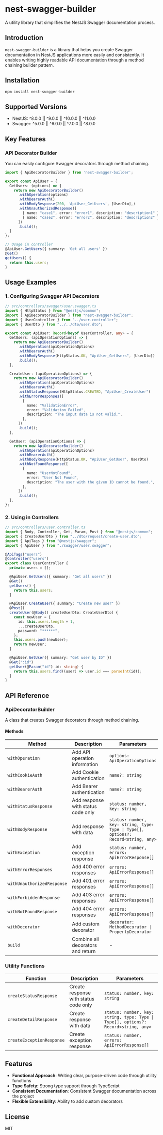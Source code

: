 # nest-swagger-builder

A utility library that simplifies the NestJS Swagger documentation process.

## Introduction

`nest-swagger-builder` is a library that helps you create Swagger documentation in NestJS applications more easily and consistently. It enables writing highly readable API documentation through a method chaining builder pattern.

## Installation

```bash
npm install nest-swagger-builder
```

## Supported Versions

- NestJS: ^8.0.0 || ^9.0.0 || ^10.0.0 || ^11.0.0
- Swagger: ^5.0.0 || ^6.0.0 || ^7.0.0 || ^8.0.0

## Key Features

### API Decorator Builder

You can easily configure Swagger decorators through method chaining.

```typescript
import { ApiDecoratorBuilder } from 'nest-swagger-builder';

export const ApiUser = {
  GetUsers: (options) => {
    return new ApiDecoratorBuilder()
      .withOperation(options)
      .withBearerAuth()
      .withBodyResponse(200, 'ApiUser_GetUsers', [UserDto],)
      .withUnauthorizedResponse([
        { name: "case1", error: "error1", description: "description1" },
        { name: "case2", error: "error2", description: "description2" },
      ])
      .build();
  }
};

// Usage in controller
@ApiUser.GetUsers({ summary: 'Get all users' })
@Get()
getUsers() {
  return this.users;
}
```

## Usage Examples

### 1. Configuring Swagger API Decorators

```typescript
// src/controllers/swagger/user.swagger.ts
import { HttpStatus } from "@nestjs/common";
import { ApiDecoratorBuilder } from "nest-swagger-builder";
import { UserController } from "../user.controller";
import { UserDto } from "../../dto/user.dto";

export const ApiUser: Record<keyof UserController, any> = {
  GetUsers: (apiOperationOptions) => {
    return new ApiDecoratorBuilder()
      .withOperation(apiOperationOptions)
      .withBearerAuth()
      .withBodyResponse(HttpStatus.OK, "ApiUser_GetUsers", [UserDto])
      .build();
  },

  CreateUser: (apiOperationOptions) => {
    return new ApiDecoratorBuilder()
      .withOperation(apiOperationOptions)
      .withBearerAuth()
      .withStatusResponse(HttpStatus.CREATED, "ApiUser_CreateUser")
      .withErrorResponses([
        {
          name: "ValidationError",
          error: "Validation Failed",
          description: "The input data is not valid.",
        },
      ])
      .build();
  },

  GetUser: (apiOperationOptions) => {
    return new ApiDecoratorBuilder()
      .withOperation(apiOperationOptions)
      .withBearerAuth()
      .withBodyResponse(HttpStatus.OK, "ApiUser_GetUser", UserDto)
      .withNotFoundResponse([
        {
          name: "UserNotFound",
          error: "User Not Found",
          description: "The user with the given ID cannot be found.",
        },
      ])
      .build();
  },
};
```

### 2. Using in Controllers

```typescript
// src/controllers/user.controller.ts
import { Body, Controller, Get, Param, Post } from "@nestjs/common";
import { CreateUserDto } from "../dto/request/create-user.dto";
import { ApiTags } from "@nestjs/swagger";
import { ApiUser } from "./swagger/user.swagger";

@ApiTags("users")
@Controller("users")
export class UserController {
  private users = [];

  @ApiUser.GetUsers({ summary: "Get all users" })
  @Get()
  getUsers() {
    return this.users;
  }

  @ApiUser.CreateUser({ summary: "Create new user" })
  @Post()
  createUser(@Body() createUserDto: CreateUserDto) {
    const newUser = {
      id: this.users.length + 1,
      ...createUserDto,
      password: "******",
    };
    this.users.push(newUser);
    return newUser;
  }

  @ApiUser.GetUser({ summary: "Get user by ID" })
  @Get(":id")
  getUser(@Param("id") id: string) {
    return this.users.find((user) => user.id === parseInt(id));
  }
}
```

## API Reference

### ApiDecoratorBuilder

A class that creates Swagger decorators through method chaining.

#### Methods

| Method                     | Description                        | Parameters                                                                         |
| -------------------------- | ---------------------------------- | ---------------------------------------------------------------------------------- |
| `withOperation`            | Add API operation information      | `options: ApiOperationOptions`                                                     |
| `withCookieAuth`           | Add Cookie authentication          | `name?: string`                                                                    |
| `withBearerAuth`           | Add Bearer authentication          | `name?: string`                                                                    |
| `withStatusResponse`       | Add response with status code only | `status: number, key: string`                                                      |
| `withBodyResponse`         | Add response with data             | `status: number, key: string, type: Type \| Type[], options?: Record<string, any>` |
| `withException`            | Add exception response             | `status: number, errors: ApiErrorResponse[]`                                       |
| `withErrorResponses`       | Add 400 error responses            | `errors: ApiErrorResponse[]`                                                       |
| `withUnauthorizedResponse` | Add 401 error responses            | `errors: ApiErrorResponse[]`                                                       |
| `withForbiddenResponse`    | Add 403 error responses            | `errors: ApiErrorResponse[]`                                                       |
| `withNotFoundResponse`     | Add 404 error responses            | `errors: ApiErrorResponse[]`                                                       |
| `withDecorator`            | Add custom decorator               | `decorator: MethodDecorator \| PropertyDecorator`                                  |
| `build`                    | Combine all decorators and return  | -                                                                                  |

### Utility Functions

| Function                  | Description                           | Parameters                                                                         |
| ------------------------- | ------------------------------------- | ---------------------------------------------------------------------------------- |
| `createStatusResponse`    | Create response with status code only | `status: number, key: string`                                                      |
| `createDetailResponse`    | Create response with data             | `status: number, key: string, type: Type \| Type[], options?: Record<string, any>` |
| `createExceptionResponse` | Create exception response             | `status: number, errors: ApiErrorResponse[]`                                       |

## Features

- **Functional Approach**: Writing clear, purpose-driven code through utility functions
- **Type Safety**: Strong type support through TypeScript
- **Consistent Documentation**: Consistent Swagger documentation across the project
- **Flexible Extensibility**: Ability to add custom decorators

## License

MIT
